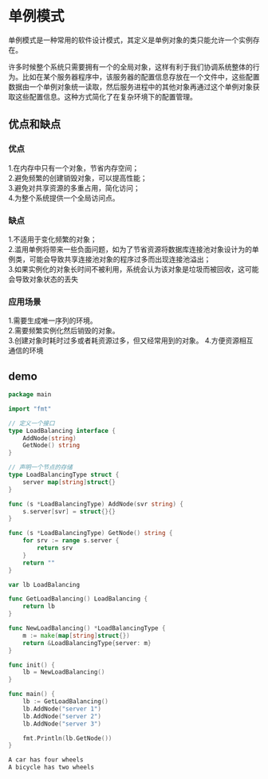 # 单例模式  

单例模式是一种常用的软件设计模式，其定义是单例对象的类只能允许一个实例存在。

许多时候整个系统只需要拥有一个的全局对象，这样有利于我们协调系统整体的行为。比如在某个服务器程序中，该服务器的配置信息存放在一个文件中，这些配置数据由一个单例对象统一读取，然后服务进程中的其他对象再通过这个单例对象获取这些配置信息。这种方式简化了在复杂环境下的配置管理。

## 优点和缺点  

### 优点  

1.在内存中只有一个对象，节省内存空间；  
2.避免频繁的创建销毁对象，可以提高性能；  
3.避免对共享资源的多重占用，简化访问；  
4.为整个系统提供一个全局访问点。

### 缺点

1.不适用于变化频繁的对象；  
2.滥用单例将带来一些负面问题，如为了节省资源将数据库连接池对象设计为的单例类，可能会导致共享连接池对象的程序过多而出现连接池溢出；  
3.如果实例化的对象长时间不被利用，系统会认为该对象是垃圾而被回收，这可能会导致对象状态的丢失

### 应用场景  

1.需要生成唯一序列的环境。  
2.需要频繁实例化然后销毁的对象。  
3.创建对象时耗时过多或者耗资源过多，但又经常用到的对象。
4.方便资源相互通信的环境

## demo  

```go
package main

import "fmt"

// 定义一个接口
type LoadBalancing interface {
	AddNode(string)
	GetNode() string
}

// 声明一个节点的存储
type LoadBalancingType struct {
	server map[string]struct{}
}

func (s *LoadBalancingType) AddNode(svr string) {
	s.server[svr] = struct{}{}
}

func (s *LoadBalancingType) GetNode() string {
	for srv := range s.server {
		return srv
	}
	return ""
}

var lb LoadBalancing

func GetLoadBalancing() LoadBalancing {
	return lb
}

func NewLoadBalancing() *LoadBalancingType {
	m := make(map[string]struct{})
	return &LoadBalancingType{server: m}
}

func init() {
	lb = NewLoadBalancing()
}

func main() {
	lb := GetLoadBalancing()
	lb.AddNode("server 1")
	lb.AddNode("server 2")
	lb.AddNode("server 3")

	fmt.Println(lb.GetNode())
}
```  

``` bash
A car has four wheels
A bicycle has two wheels
```  
